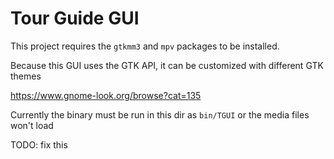 # Tour Guide GUI

This project requires the `gtkmm3` and `mpv` packages to be installed.

Because this GUI uses the GTK API, it can be customized with different GTK themes

https://www.gnome-look.org/browse?cat=135


Currently the binary must be run in this dir as `bin/TGUI` or the media files won't load

TODO: fix this
